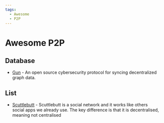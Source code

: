 ```yaml
---
tags:
  - Awesome
  - P2P
---
```


# Awesome P2P

## Database

- [Gun](https://github.com/amark/gun) - An open source cybersecurity protocol for syncing decentralized graph data.

## List

- [Scuttlebutt](https://scuttlebutt.nz/get-started/) - Scuttlebutt is a social network and it works like others social apps we already use. The key difference is that it is decentralised, meaning not centralised
